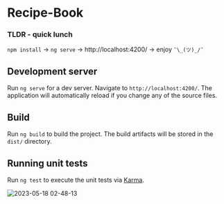 # Recipe-Book

### TLDR - quick lunch
`npm install` -> `ng serve` -> http://localhost:4200/ -> enjoy  ````¯\_(ツ)_/¯```` 

## Development server

Run `ng serve` for a dev server. Navigate to `http://localhost:4200/`. The application will automatically reload if you change any of the source files.

## Build

Run `ng build` to build the project. The build artifacts will be stored in the `dist/` directory.

## Running unit tests

Run `ng test` to execute the unit tests via [Karma](https://karma-runner.github.io).


![2023-05-18 02-48-13](https://github.com/Mpawelo/Recipe-Book-Project/assets/101519160/fddca9e9-5b59-48d2-865b-362476dac2f7)
